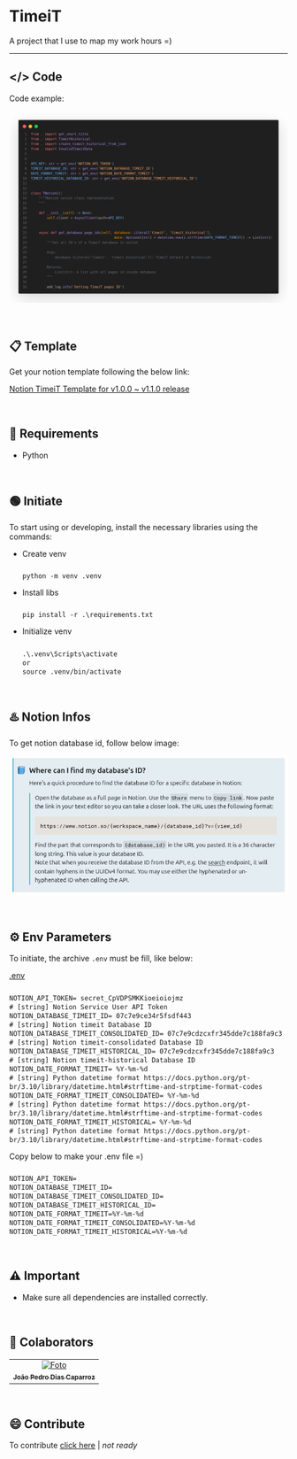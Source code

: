 # TimeiT
A project that I use to map my work hours =)

---

## </> Code
Code example:

![code](images/code-example.png)

<br>

## 📋 Template
Get your notion template following the below link:

[Notion TimeiT Template for v1.0.0 ~ v1.1.0 release](https://joaocaparroz.notion.site/Timeit-107c7e9cee0e80f39c5afbf540906910)

<br>

## 🔩 Requirements

- Python

<br> 

## 🟢 Initiate
To start using or developing, install the necessary libraries using the commands:


* Create venv
  #####
      python -m venv .venv

* Install libs
  #####
      pip install -r .\requirements.txt

* Initialize venv
  #####
      .\.venv\Scripts\activate
      or
      source .venv/bin/activate


<br> 

## ♨️ Notion Infos

To get notion database id, follow below image:

![database-id](images/notion-database-id-tutorial.png)


<br> 

## ⚙️ Env Parameters

To initiate, the archive `.env` must be fill, like below:

[.env](/.env)
#####
    NOTION_API_TOKEN= secret_CpVDPSMKKioeioiojmz                                   # [string] Notion Service User API Token
    NOTION_DATABASE_TIMEIT_ID= 07c7e9ce34r5fsdf443                                 # [string] Notion timeit Database ID
    NOTION_DATABASE_TIMEIT_CONSOLIDATED_ID= 07c7e9cdzcxfr345dde7c188fa9c3          # [string] Notion timeit-consolidated Database ID
    NOTION_DATABASE_TIMEIT_HISTORICAL_ID= 07c7e9cdzcxfr345dde7c188fa9c3            # [string] Notion timeit-historical Database ID
    NOTION_DATE_FORMAT_TIMEIT= %Y-%m-%d                                            # [string] Python datetime format https://docs.python.org/pt-br/3.10/library/datetime.html#strftime-and-strptime-format-codes
    NOTION_DATE_FORMAT_TIMEIT_CONSOLIDATED= %Y-%m-%d                               # [string] Python datetime format https://docs.python.org/pt-br/3.10/library/datetime.html#strftime-and-strptime-format-codes
    NOTION_DATE_FORMAT_TIMEIT_HISTORICAL= %Y-%m-%d                                 # [string] Python datetime format https://docs.python.org/pt-br/3.10/library/datetime.html#strftime-and-strptime-format-codes

Copy below to make your .env file =)
#####
    NOTION_API_TOKEN= 
    NOTION_DATABASE_TIMEIT_ID=
    NOTION_DATABASE_TIMEIT_CONSOLIDATED_ID=
    NOTION_DATABASE_TIMEIT_HISTORICAL_ID=
    NOTION_DATE_FORMAT_TIMEIT=%Y-%m-%d
    NOTION_DATE_FORMAT_TIMEIT_CONSOLIDATED=%Y-%m-%d
    NOTION_DATE_FORMAT_TIMEIT_HISTORICAL=%Y-%m-%d

<br> 

## ⚠️ Important

- Make sure all dependencies are installed correctly.

<br> 

## 🤝 Colaborators

<table>
  <tr>
    <td align="center">
      <a href="https://www.linkedin.com/in/jo%C3%A3o-pedro-dias-caparroz-2b19a1161/" title="Linkedin Profile Icon">
        <img src="https://media.licdn.com/dms/image/v2/C4D03AQHVyVT6CT6TFQ/profile-displayphoto-shrink_200_200/profile-displayphoto-shrink_200_200/0/1595939105632?e=1732752000&v=beta&t=IxmqGs3mtw5IkJFTvHcYBgT6zm5gRCW1mRRfr5sV2wo" width="100px;" alt="Foto"/><br>
        <sub>
          <b>João Pedro Dias Caparroz</b>
        </sub>
      </a>
    </td>
  </tr>
</table>

<br>

## 😄 Contribute

To contribute [click here](/docs/CONTRIBUTING.md) | *not ready*